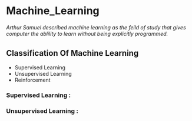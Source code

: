 # Machine_Learning
###### Arthur Samuel described machine learning as the feild of study that gives computer the ablility to learn without being explicitly programmed.

## Classification Of Machine Learning
- Supervised Learning
- Unsupervised Learning
- Reinforcement

### Supervised Learning : 
### Unsupervised Learning : 
